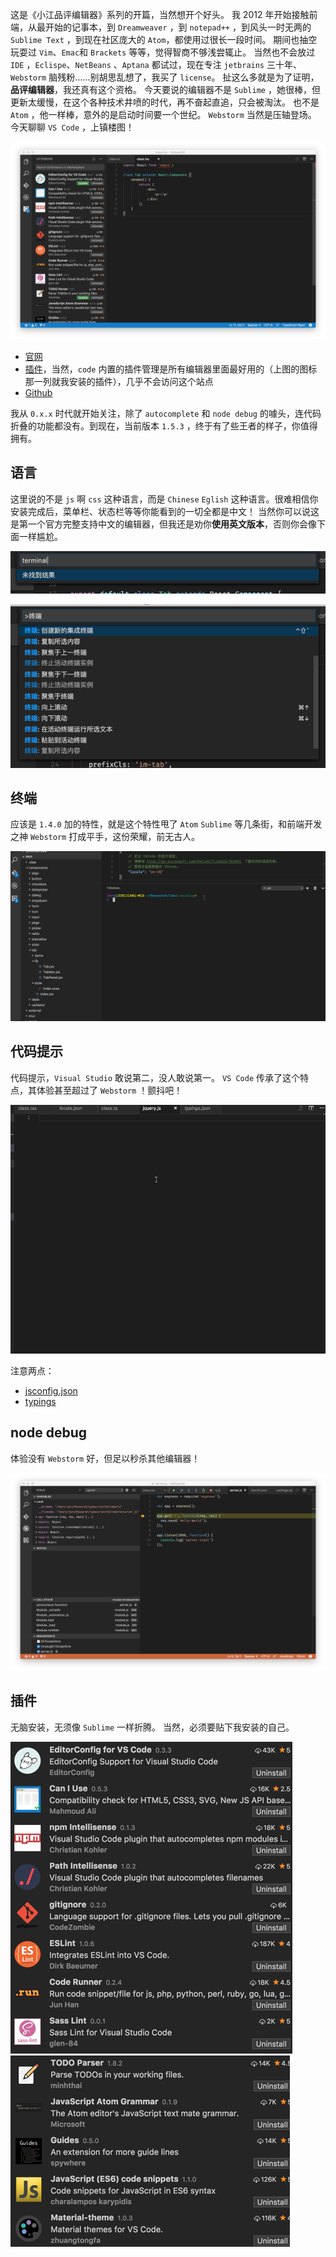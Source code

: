 <!--meta
title: VS Code 初上手
date: 2016-09-24 22:59:22
tags: 编辑器,vscode
-->

这是《小江品评编辑器》系列的开篇，当然想开个好头。
我 2012 年开始接触前端，从最开始的记事本，到 `Dreamweaver` ，到 `notepad++` ，到风头一时无两的 `Sublime Text` ，到现在社区庞大的 `Atom`，都使用过很长一段时间。
期间也抽空玩耍过 `Vim`、`Emac`和 `Brackets` 等等，觉得智商不够浅尝辄止。
当然也不会放过 `IDE` ，`Eclispe`、`NetBeans` 、`Aptana` 都试过，现在专注 `jetbrains` 三十年、`Webstorm` 脑残粉……别胡思乱想了，我买了 `license`。
扯这么多就是为了证明，**品评编辑器**，我还真有这个资格。
今天要说的编辑器不是 `Sublime` ，她很棒，但更新太缓慢，在这个各种技术井喷的时代，再不奋起直追，只会被淘汰。
也不是 `Atom` ，他一样棒，意外的是启动时间要一个世纪。
`Webstorm` 当然是压轴登场。
今天聊聊 `VS Code` ，上镇楼图！

<!-- more -->

![图1](./vscode/1.png)

* [官网](https://code.visualstudio.com/)
* [插件](https://marketplace.visualstudio.com/)，当然，`code` 内置的插件管理是所有编辑器里面最好用的（上图的图标那一列就我安装的插件），几乎不会访问这个站点
* [Github](https://github.com/Microsoft/vscode)

我从 `0.x.x` 时代就开始关注，除了 `autocomplete` 和 `node debug` 的噱头，连代码折叠的功能都没有。到现在，当前版本 `1.5.3` ，终于有了些王者的样子，你值得拥有。

## 语言
这里说的不是 `js` 啊 `css` 这种语言，而是 `Chinese` `Eglish` 这种语言。很难相信你安装完成后，菜单栏、状态栏等等你能看到的一切全都是中文！
当然你可以说这是第一个官方完整支持中文的编辑器，但我还是劝你**使用英文版本**，否则你会像下面一样尴尬。

![图2](./vscode/2.png)

![图3](./vscode/3.png)

## 终端
应该是 `1.4.0` 加的特性，就是这个特性甩了 `Atom` `Sublime` 等几条街，和前端开发之神 `Webstorm` 打成平手，这份荣耀，前无古人。

![图4](./vscode/4.gif)

## 代码提示
代码提示，`Visual Studio` 敢说第二，没人敢说第一。
`VS Code` 传承了这个特点，其体验甚至超过了 `Webstorm` ！颤抖吧！

![图5](./vscode/5.gif)

注意两点：

* [jsconfig.json](https://code.visualstudio.com/docs/languages/jsconfig)
* [typings](https://github.com/typings/typings)

## node debug
体验没有 `Webstorm` 好，但足以秒杀其他编辑器！

![图6](./vscode/6.png)


## 插件
无脑安装，无须像 `Sublime` 一样折腾。
当然，必须要贴下我安装的自己。

![图7](./vscode/7.png)
![图8](./vscode/8.png)


